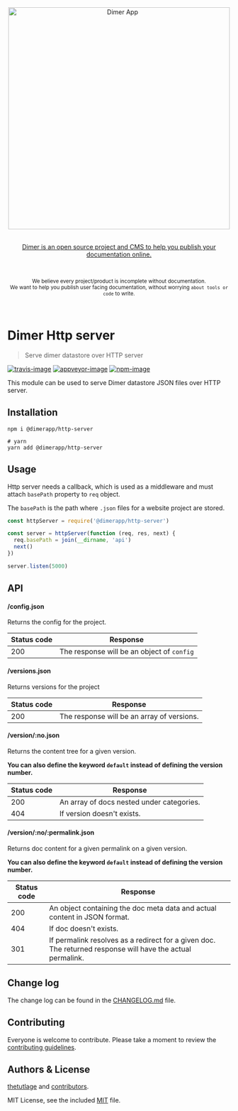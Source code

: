 <div align="center">
  <div>
    <img width="500" src="https://res.cloudinary.com/adonisjs/image/upload/q_100/v1532274184/Dimer_Readme_Banner_lyy7wv.svg" alt="Dimer App">
  </div>
  <br>
  <p>
    <a href="https://dimerapp.com/what-is-dimer">
      Dimer is an open source project and CMS to help you publish your documentation online.
    </a>
  </p>
  <br>
  <p>
    <sub>We believe every project/product is incomplete without documentation. <br /> We want to help you publish user facing documentation, without worrying <code>about tools or code</code> to write.</sub>
  </p>
  <br>
</div>

# Dimer Http server
> Serve dimer datastore over HTTP server

[![travis-image]][travis-url]
[![appveyor-image]][appveyor-url]
[![npm-image]][npm-url]

This module can be used to serve Dimer datastore JSON files over HTTP server.


## Installation

```shell
npm i @dimerapp/http-server

# yarn
yarn add @dimerapp/http-server
```

## Usage

Http server needs a callback, which is used as a middleware and must attach `basePath` property to `req` object.

The `basePath` is the path where `.json` files for a website project are stored.

```js
const httpServer = require('@dimerapp/http-server')

const server = httpServer(function (req, res, next) {
  req.basePath = join(__dirname, 'api')
  next()
})

server.listen(5000)
```

## API

#### /config.json
Returns the config for the project.

| Status code |  Response | 
|--------------|------------|
| 200 | The response will be an object of `config` |

#### /versions.json
Returns versions for the project

| Status code |  Response | 
|--------------|------------|
| 200 | The response will be an array of versions. |


#### /version/:no.json
Returns the content tree for a given version.

**You can also define the keyword `default` instead of defining the version number.**

| Status code |  Response | 
|--------------|------------|
| 200 |  An array of docs nested under categories. |
| 404 | If version doesn't exists.

#### /version/:no/:permalink.json
Returns doc content for a given permalink on a given version.

**You can also define the keyword `default` instead of defining the version number.**

| Status code |  Response | 
|--------------|------------|
| 200 |  An object containing the doc meta data and actual content in JSON format. |
| 404 | If doc doesn't exists.
| 301 | If permalink resolves as a redirect for a given doc. The returned response will have the actual permalink.


## Change log

The change log can be found in the [CHANGELOG.md](https://github.com/dimerapp/http-server/CHANGELOG.md) file.

## Contributing

Everyone is welcome to contribute. Please take a moment to review the [contributing guidelines](CONTRIBUTING.md).

## Authors & License
[thetutlage](https://github.com/thetutlage) and [contributors](https://github.com/dimerapp/http-server/graphs/contributors).

MIT License, see the included [MIT](LICENSE.md) file.

[travis-image]: https://img.shields.io/travis/dimerapp/http-server/master.svg?style=flat-square&logo=travis
[travis-url]: https://travis-ci.org/dimerapp/http-server "travis"

[appveyor-image]: https://img.shields.io/appveyor/ci/thetutlage/http-server/master.svg?style=flat-square&logo=appveyor
[appveyor-url]: https://ci.appveyor.com/project/thetutlage/http-server "appveyor"

[npm-image]: https://img.shields.io/npm/v/@dimerapp/http-server.svg?style=flat-square&logo=npm
[npm-url]: https://npmjs.org/package/@dimerapp/http-server "npm"
